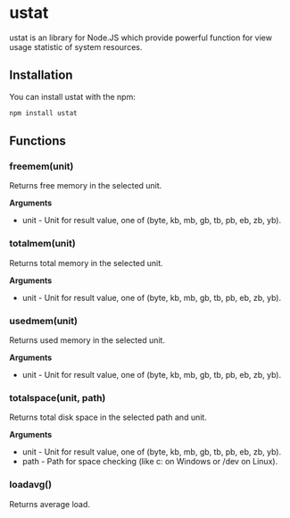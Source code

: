 ustat
=========
ustat is an library for Node.JS which provide powerful function for view usage statistic of system resources.
## Installation
You can install ustat with the npm:
```bash
npm install ustat
```

## Functions
### freemem(unit)
Returns free memory in the selected unit.

__Arguments__

* unit - Unit for result value, one of (byte, kb, mb, gb, tb, pb, eb, zb, yb).

### totalmem(unit)
Returns total memory in the selected unit.

__Arguments__

* unit - Unit for result value, one of (byte, kb, mb, gb, tb, pb, eb, zb, yb).

### usedmem(unit)
Returns used memory in the selected unit.

__Arguments__

* unit - Unit for result value, one of (byte, kb, mb, gb, tb, pb, eb, zb, yb).

### totalspace(unit, path)
Returns total disk space in the selected path and unit.

__Arguments__

* unit - Unit for result value, one of (byte, kb, mb, gb, tb, pb, eb, zb, yb).
* path - Path for space checking (like c: on Windows or /dev on Linux).

### loadavg()
Returns average load.
